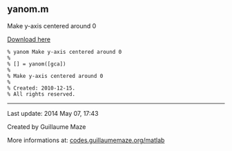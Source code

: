 ## yanom.m ##
Make y-axis centered around 0

[Download here](http://guillaumemaze.googlecode.com/svn/trunk/matlab/codes/graphicxPlots/yanom.m)

```
% yanom Make y-axis centered around 0
%
% [] = yanom([gca])
% 
% Make y-axis centered around 0
%
% Created: 2010-12-15.
% All rights reserved.
```

---

Last update: 2014 May 07, 17:43

Created by Guillaume Maze

More informations at: [codes.guillaumemaze.org/matlab](http://codes.guillaumemaze.org/matlab)